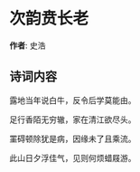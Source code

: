 # 次韵贲长老

**作者**: 史浩

## 诗词内容

露地当年说白牛，反令后学莫能由。

足行香陌无穷辙，家在清江欲尽头。

罣碍顿除犹是病，因缘未了且乘流。

此山日夕浮佳气，见则何烦蜡屐游。

